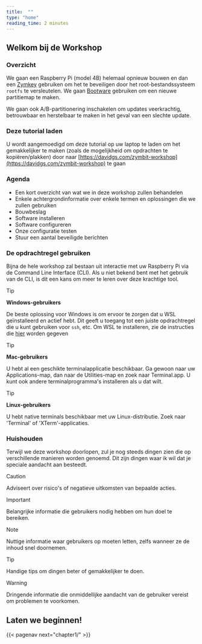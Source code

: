 ```yaml
---
title:  ""
type: "home"
reading_time: 2 minutes
---
```


## Welkom bij de Workshop

### Overzicht

We gaan een Raspberry Pi (model 4B) helemaal opnieuw bouwen en dan een [Zymkey](https://zymbit.com/zymkey) gebruiken om het te beveiligen door het root-bestandssysteem `rootfs` te versleutelen. We gaan [Bootware](https://zymbit.com/bootware) gebruiken om een nieuwe partitiemap te maken.

We gaan ook A/B-partitionering inschakelen om updates veerkrachtig, betrouwbaar en herstelbaar te maken in het geval van een slechte update.

### Deze tutorial laden

U wordt aangemoedigd om deze tutorial op uw laptop te laden om het gemakkelijker te maken (zoals de mogelijkheid om opdrachten te kopiëren/plakken) door naar [https://davidgs.com/zymbit-workshop](https://davidgs.com/zymbit-workshop) te gaan

### Agenda

- Een kort overzicht van wat we in deze workshop zullen behandelen
- Enkele achtergrondinformatie over enkele termen en oplossingen die we zullen gebruiken
- Bouwbeslag
- Software installeren
- Software configureren
- Onze configuratie testen
- Stuur een aantal beveiligde berichten

### De opdrachtregel gebruiken

Bijna de hele workshop zal bestaan uit interactie met uw Raspberry Pi via de Command Line Interface (CLI). Als u niet bekend bent met het gebruik van de CLI, is dit een kans om meer te leren over deze krachtige tool.

> [!TIP]
> **Windows-gebruikers**
>
> De beste oplossing voor Windows is om ervoor te zorgen dat u WSL geïnstalleerd en actief hebt. Dit geeft u toegang tot een juiste opdrachtregel die u kunt gebruiken voor `ssh`, etc. Om WSL te installeren, zie de instructies die [hier](https://davidgs.com/zymbit-workshop/index.html) worden gegeven

> [!TIP]
> **Mac-gebruikers**
>
> U hebt al een geschikte terminalapplicatie beschikbaar. Ga gewoon naar uw Applications-map, dan naar de Utilities-map en zoek naar Terminal.app. U kunt ook andere terminalprogramma's installeren als u dat wilt.

> [!TIP]
> **Linux-gebruikers**
>
> U hebt native terminals beschikbaar met uw Linux-distributie. Zoek naar 'Terminal' of 'XTerm'-applicaties.

### Huishouden

Terwijl we deze workshop doorlopen, zul je nog steeds dingen zien die op verschillende manieren worden genoemd. Dit zijn dingen waar ik wil dat je speciale aandacht aan besteedt.

> [!CAUTION]
> Adviseert over risico's of negatieve uitkomsten van bepaalde acties.

> [!IMPORTANT]
> Belangrijke informatie die gebruikers nodig hebben om hun doel te bereiken.

> [!NOTE]
> Nuttige informatie waar gebruikers op moeten letten, zelfs wanneer ze de inhoud snel doornemen.

> [!TIP]
> Handige tips om dingen beter of gemakkelijker te doen.

> [!WARNING]
> Dringende informatie die onmiddellijke aandacht van de gebruiker vereist om problemen te voorkomen.

## Laten we beginnen!

{{< pagenav next="chapter1/" >}}
